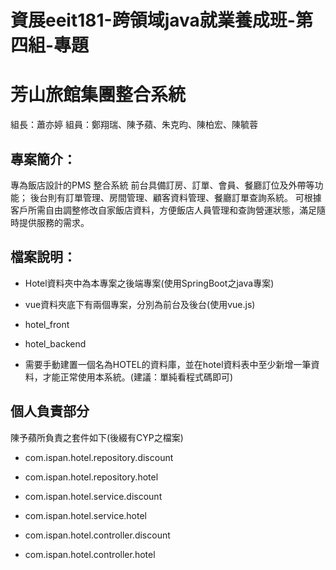 
# 資展eeit181-跨領域java就業養成班-第四組-專題

# 芳山旅館集團整合系統

組長：蕭亦婷
組員：鄭翔瑞、陳予蘋、朱克昀、陳柏宏、陳毓蓉

## 專案簡介：
專為飯店設計的PMS 整合系統
前台具備訂房、訂單、會員、餐廳訂位及外帶等功能；
後台則有訂單管理、房間管理、顧客資料管理、餐廳訂單查詢系統。
可根據客戶所需自由調整修改自家飯店資料，方便飯店人員管理和查詢營運狀態，滿足隨時提供服務的需求。


## 檔案說明：

- Hotel資料夾中為本專案之後端專案(使用SpringBoot之java專案)

- vue資料夾底下有兩個專案，分別為前台及後台(使用vue.js)
- hotel_front
- hotel_backend

- 需要手動建置一個名為HOTEL的資料庫，並在hotel資料表中至少新增一筆資料，才能正常使用本系統。(建議：單純看程式碼即可)

## 個人負責部分
陳予蘋所負責之套件如下(後綴有CYP之檔案)

- com.ispan.hotel.repository.discount
- com.ispan.hotel.repository.hotel

- com.ispan.hotel.service.discount
- com.ispan.hotel.service.hotel

- com.ispan.hotel.controller.discount
- com.ispan.hotel.controller.hotel

